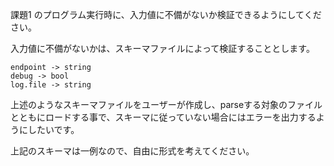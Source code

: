 課題1 のプログラム実行時に、入力値に不備がないか検証できるようにしてください。

入力値に不備がないかは、スキーマファイルによって検証することとします。

```
endpoint -> string
debug -> bool
log.file -> string
```

上述のようなスキーマファイルをユーザーが作成し、parseする対象のファイルとともにロードする事で、スキーマに従っていない場合にはエラーを出力するようにしたいです。

上記のスキーマは一例なので、自由に形式を考えてください。
